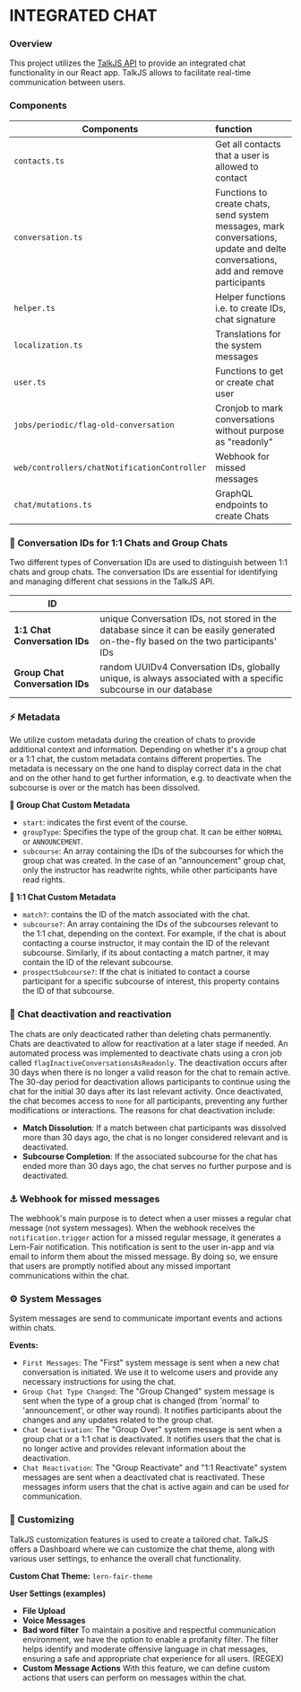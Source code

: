 # INTEGRATED CHAT

### Overview

This project utilizes the [TalkJS API](https://talkjs.com/docs/) to provide an integrated chat functionality in our React app. TalkJS allows to facilitate real-time communication between users.

### Components

| Components                                   | function                                                                                                                         |
| -------------------------------------------- | :------------------------------------------------------------------------------------------------------------------------------- |
| `contacts.ts`                                | Get all contacts that a user is allowed to contact                                                                               |
| `conversation.ts`                            | Functions to create chats, send system messages, mark conversations, update and delte conversations, add and remove participants |
| `helper.ts`                                  | Helper functions i.e. to create IDs, chat signature                                                                              |
| `localization.ts`                            | Translations for the system messages                                                                                             |
| `user.ts`                                    | Functions to get or create chat user                                                                                             |
| `jobs/periodic/flag-old-conversation`        | Cronjob to mark conversations without purpose as "readonly"                                                                      |
| `web/controllers/chatNotificationController` | Webhook for missed messages                                                                                                      |
| `chat/mutations.ts`                          | GraphQL endpoints to create Chats                                                                                                |

### 💬 Conversation IDs for 1:1 Chats and Group Chats

Two different types of Conversation IDs are used to distinguish between 1:1 chats and group chats. The conversation IDs are essential for identifying and managing different chat sessions in the TalkJS API.

| ID                              |                                                                                                                                    |
| ------------------------------- | :--------------------------------------------------------------------------------------------------------------------------------- |
| **1:1 Chat Conversation IDs**   | unique Conversation IDs, not stored in the database since it can be easily generated on-the-fly based on the two participants' IDs |
| **Group Chat Conversation IDs** | random UUIDv4 Conversation IDs, globally unique, is always associated with a specific subcourse in our database                    |

### ⚡️ Metadata

We utilize custom metadata during the creation of chats to provide additional context and information. Depending on whether it's a group chat or a 1:1 chat, the custom metadata contains different properties. The metadata is necessary on the one hand to display correct data in the chat and on the other hand to get further information, e.g. to deactivate when the subcourse is over or the match has been dissolved.

**👥 Group Chat Custom Metadata**

-   `start`: indicates the first event of the course.
-   `groupType`: Specifies the type of the group chat. It can be either `NORMAL` or `ANNOUNCEMENT`.
-   `subcourse`: An array containing the IDs of the subcourses for which the group chat was created.
    In the case of an "announcement" group chat, only the instructor has readwrite rights, while other participants have read rights.

**👤 1:1 Chat Custom Metadata**

-   `match?`: contains the ID of the match associated with the chat.
-   `subcourse?`: An array containing the IDs of the subcourses relevant to the 1:1 chat, depending on the context. For example, if the chat is about contacting a course instructor, it may contain the ID of the relevant subcourse. Similarly, if its about contacting a match partner, it may contain the ID of the relevant subcourse.
-   `prospectSubcourse?`: If the chat is initiated to contact a course participant for a specific subcourse of interest, this property contains the ID of that subcourse.

### 🔁 Chat deactivation and reactivation

The chats are only deacticated rather than deleting chats permanently. Chats are deactivated to allow for reactivation at a later stage if needed. An automated process was implemented to deactivate chats using a cron job called `flagInactiveConversationsAsReadonly`. The deactivation occurs after 30 days when there is no longer a valid reason for the chat to remain active. The 30-day period for deactivation allows participants to continue using the chat for the initial 30 days after its last relevant activity. Once deactivated, the chat becomes access to `none` for all participants, preventing any further modifications or interactions.
The reasons for chat deactivation include:

-   **Match Dissolution**: If a match between chat participants was dissolved more than 30 days ago, the chat is no longer considered relevant and is deactivated.
-   **Subcourse Completion**: If the associated subcourse for the chat has ended more than 30 days ago, the chat serves no further purpose and is deactivated.

### ⚓️ Webhook for missed messages

The webhook's main purpose is to detect when a user misses a regular chat message (not system messages). When the webhook receives the `notification.trigger` action for a missed regular message, it generates a Lern-Fair notification. This notification is sent to the user in-app and via email to inform them about the missed message. By doing so, we ensure that users are promptly notified about any missed important communications within the chat.

### ⚙️ System Messages

System messages are send to communicate important events and actions within chats.

**Events:**

-   `First Messages`: The "First" system message is sent when a new chat conversation is initiated. We use it to welcome users and provide any necessary instructions for using the chat.
-   `Group Chat Type Changed`: The "Group Changed" system message is sent when the type of a group chat is changed (from 'normal' to 'announcement', or other way round). It notifies participants about the changes and any updates related to the group chat.
-   `Chat Deactivation`: The "Group Over" system message is sent when a group chat or a 1:1 chat is deactivated. It notifies users that the chat is no longer active and provides relevant information about the deactivation.
-   `Chat Reactivation`: The "Group Reactivate" and "1:1 Reactivate" system messages are sent when a deactivated chat is reactivated. These messages inform users that the chat is active again and can be used for communication.

### 🎨 Customizing

TalkJS customization features is used to create a tailored chat. TalkJS offers a Dashboard where we can customize the chat theme, along with various user settings, to enhance the overall chat functionality.

**Custom Chat Theme:** `lern-fair-theme`

**User Settings (examples)**

-   **File Upload**
-   **Voice Messages**
-   **Bad word filter**
    To maintain a positive and respectful communication environment, we have the option to enable a profanity filter. The filter helps identify and moderate offensive language in chat messages, ensuring a safe and appropriate chat experience for all users. (REGEX)
-   **Custom Message Actions**
    With this feature, we can define custom actions that users can perform on messages within the chat.
